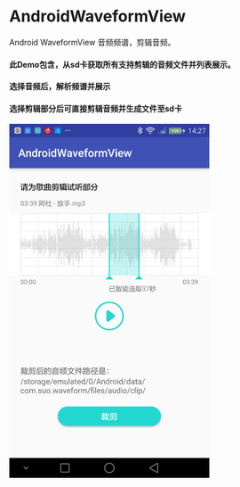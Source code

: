 # AndroidWaveformView
Android WaveformView
音频频谱，剪辑音频。


#### 此Demo包含，从sd卡获取所有支持剪辑的音频文件并列表展示。
#### 选择音频后，解析频谱并展示
#### 选择剪辑部分后可直接剪辑音频并生成文件至sd卡


<img src="device-2018-07-12-142747.png" width = "360" height = "635"/>
